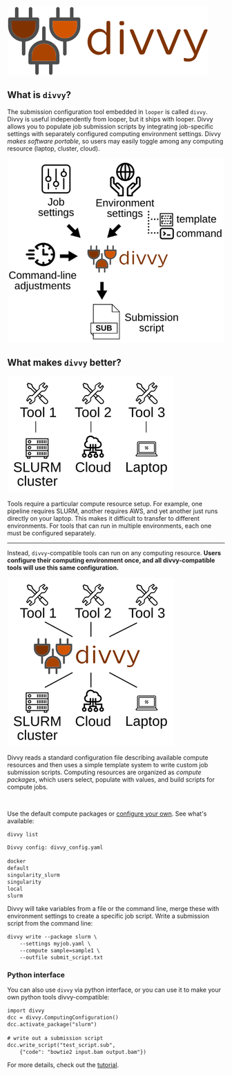 ![Logo](../img/divvy_logo.svg)

## What is `divvy`?

The submission configuration tool embedded in `looper` is called `divvy`. Divvy is useful independently from looper, but it ships with looper. Divvy allows you to populate job submission scripts by integrating job-specific settings with separately configured computing environment settings. Divvy *makes software portable*, so users may easily toggle among any computing resource (laptop, cluster, cloud). 

![Merge](../img/divvy-merge.svg)
## What makes `divvy` better?

![NoDivvy](../img/nodivvy.svg)

Tools require a particular compute resource setup. For example, one pipeline requires SLURM, another requires AWS, and yet another just runs directly on your laptop. This makes it difficult to transfer to different environments. For tools that can run in multiple environments, each one must be configured separately.

<hr>


Instead, `divvy`-compatible tools can run on any computing resource. **Users configure their computing environment once, and all divvy-compatible tools will use this same configuration.**

![Connect](../img/divvy-connect.svg)

Divvy reads a standard configuration file describing available compute resources and then uses a simple template system to write custom job submission scripts. Computing resources are organized as *compute packages*, which users select, populate with values, and build scripts for compute jobs. 

<br clear="all"/>

Use the default compute packages or [configure your own](configuration.md).  See what's available:

```{console}
divvy list
```

```{console}
Divvy config: divvy_config.yaml

docker
default
singularity_slurm
singularity
local
slurm
```


Divvy will take variables from a file or the command line, merge these with environment settings to create a specific job script. Write a submission script from the command line:

```{console}
divvy write --package slurm \
	--settings myjob.yaml \
	--compute sample=sample1 \
	--outfile submit_script.txt
```

### Python interface

You can also use `divvy` via python interface, or you can use it to make your own python tools divvy-compatible:

```{python}
import divvy
dcc = divvy.ComputingConfiguration()
dcc.activate_package("slurm")

# write out a submission script
dcc.write_script("test_script.sub", 
	{"code": "bowtie2 input.bam output.bam"})
```

For more details, check out the [tutorial](tutorial).
